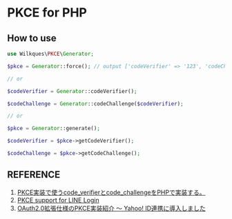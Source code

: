 # PKCE for PHP 

## How to use
```php
use Wilkques\PKCE\Generator;

$pkce = Generator::force(); // output ['codeVerifier' => '123', 'codeChallenge' => '456']

// or

$codeVerifier = Generator::codeVerifier();

$codeChallenge = Generator::codeChallenge($codeVerifier);

// or

$pkce = Generator::generate();

$codeVerifier = $pkce->getCodeVerifier();

$codeChallenge = $pkce->getCodeChallenge();
```

## REFERENCE

1. [PKCE実装で使うcode_verifierとcode_challengeをPHPで実装する。](https://qiita.com/sugamaan/items/50699432a65ad9e5829e)
1. [PKCE support for LINE Login](https://developers.line.biz/en/docs/line-login/integrate-pkce/)
1. [OAuth2.0拡張仕様のPKCE実装紹介 〜 Yahoo! ID連携に導入しました](https://techblog.yahoo.co.jp/entry/20191219790463)